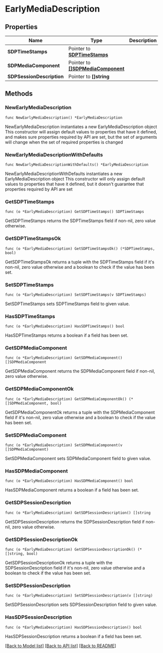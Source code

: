 # EarlyMediaDescription

## Properties

Name | Type | Description | Notes
------------ | ------------- | ------------- | -------------
**SDPTimeStamps** | Pointer to [**SDPTimeStamps**](SDPTimeStamps.md) |  | [optional] 
**SDPMediaComponent** | Pointer to [**[]SDPMediaComponent**](SDPMediaComponent.md) |  | [optional] 
**SDPSessionDescription** | Pointer to **[]string** |  | [optional] 

## Methods

### NewEarlyMediaDescription

`func NewEarlyMediaDescription() *EarlyMediaDescription`

NewEarlyMediaDescription instantiates a new EarlyMediaDescription object
This constructor will assign default values to properties that have it defined,
and makes sure properties required by API are set, but the set of arguments
will change when the set of required properties is changed

### NewEarlyMediaDescriptionWithDefaults

`func NewEarlyMediaDescriptionWithDefaults() *EarlyMediaDescription`

NewEarlyMediaDescriptionWithDefaults instantiates a new EarlyMediaDescription object
This constructor will only assign default values to properties that have it defined,
but it doesn't guarantee that properties required by API are set

### GetSDPTimeStamps

`func (o *EarlyMediaDescription) GetSDPTimeStamps() SDPTimeStamps`

GetSDPTimeStamps returns the SDPTimeStamps field if non-nil, zero value otherwise.

### GetSDPTimeStampsOk

`func (o *EarlyMediaDescription) GetSDPTimeStampsOk() (*SDPTimeStamps, bool)`

GetSDPTimeStampsOk returns a tuple with the SDPTimeStamps field if it's non-nil, zero value otherwise
and a boolean to check if the value has been set.

### SetSDPTimeStamps

`func (o *EarlyMediaDescription) SetSDPTimeStamps(v SDPTimeStamps)`

SetSDPTimeStamps sets SDPTimeStamps field to given value.

### HasSDPTimeStamps

`func (o *EarlyMediaDescription) HasSDPTimeStamps() bool`

HasSDPTimeStamps returns a boolean if a field has been set.

### GetSDPMediaComponent

`func (o *EarlyMediaDescription) GetSDPMediaComponent() []SDPMediaComponent`

GetSDPMediaComponent returns the SDPMediaComponent field if non-nil, zero value otherwise.

### GetSDPMediaComponentOk

`func (o *EarlyMediaDescription) GetSDPMediaComponentOk() (*[]SDPMediaComponent, bool)`

GetSDPMediaComponentOk returns a tuple with the SDPMediaComponent field if it's non-nil, zero value otherwise
and a boolean to check if the value has been set.

### SetSDPMediaComponent

`func (o *EarlyMediaDescription) SetSDPMediaComponent(v []SDPMediaComponent)`

SetSDPMediaComponent sets SDPMediaComponent field to given value.

### HasSDPMediaComponent

`func (o *EarlyMediaDescription) HasSDPMediaComponent() bool`

HasSDPMediaComponent returns a boolean if a field has been set.

### GetSDPSessionDescription

`func (o *EarlyMediaDescription) GetSDPSessionDescription() []string`

GetSDPSessionDescription returns the SDPSessionDescription field if non-nil, zero value otherwise.

### GetSDPSessionDescriptionOk

`func (o *EarlyMediaDescription) GetSDPSessionDescriptionOk() (*[]string, bool)`

GetSDPSessionDescriptionOk returns a tuple with the SDPSessionDescription field if it's non-nil, zero value otherwise
and a boolean to check if the value has been set.

### SetSDPSessionDescription

`func (o *EarlyMediaDescription) SetSDPSessionDescription(v []string)`

SetSDPSessionDescription sets SDPSessionDescription field to given value.

### HasSDPSessionDescription

`func (o *EarlyMediaDescription) HasSDPSessionDescription() bool`

HasSDPSessionDescription returns a boolean if a field has been set.


[[Back to Model list]](../README.md#documentation-for-models) [[Back to API list]](../README.md#documentation-for-api-endpoints) [[Back to README]](../README.md)


